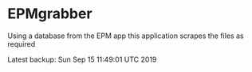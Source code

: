 # EPMgrabber
Using a database from the EPM app this application scrapes the files as required


Latest backup: Sun Sep 15 11:49:01 UTC 2019
